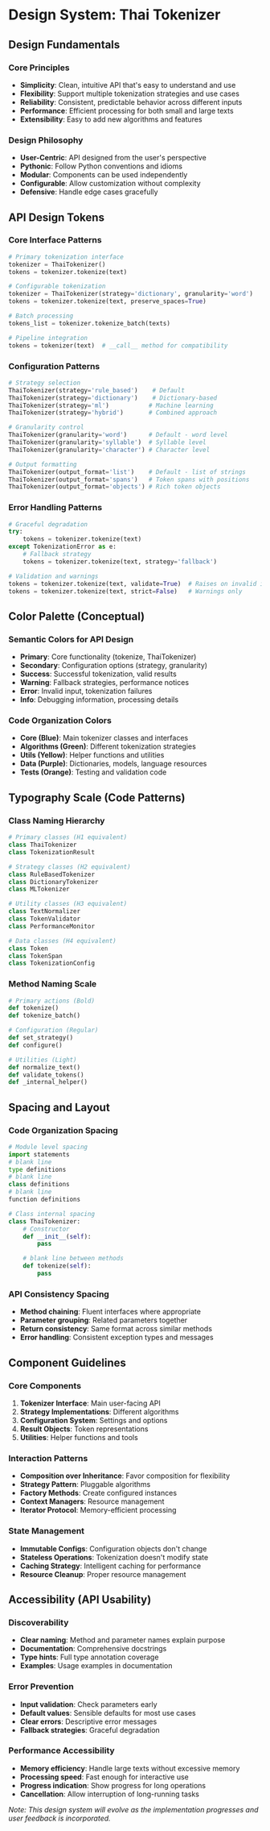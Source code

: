 # Design System: Thai Tokenizer

## Design Fundamentals

### Core Principles

- **Simplicity**: Clean, intuitive API that's easy to understand and use
- **Flexibility**: Support multiple tokenization strategies and use cases
- **Reliability**: Consistent, predictable behavior across different inputs
- **Performance**: Efficient processing for both small and large texts
- **Extensibility**: Easy to add new algorithms and features

### Design Philosophy

- **User-Centric**: API designed from the user's perspective
- **Pythonic**: Follow Python conventions and idioms
- **Modular**: Components can be used independently
- **Configurable**: Allow customization without complexity
- **Defensive**: Handle edge cases gracefully

## API Design Tokens

### Core Interface Patterns

```python
# Primary tokenization interface
tokenizer = ThaiTokenizer()
tokens = tokenizer.tokenize(text)

# Configurable tokenization
tokenizer = ThaiTokenizer(strategy='dictionary', granularity='word')
tokens = tokenizer.tokenize(text, preserve_spaces=True)

# Batch processing
tokens_list = tokenizer.tokenize_batch(texts)

# Pipeline integration
tokens = tokenizer(text)  # __call__ method for compatibility
```

### Configuration Patterns

```python
# Strategy selection
ThaiTokenizer(strategy='rule_based')    # Default
ThaiTokenizer(strategy='dictionary')    # Dictionary-based
ThaiTokenizer(strategy='ml')           # Machine learning
ThaiTokenizer(strategy='hybrid')       # Combined approach

# Granularity control
ThaiTokenizer(granularity='word')      # Default - word level
ThaiTokenizer(granularity='syllable')  # Syllable level
ThaiTokenizer(granularity='character') # Character level

# Output formatting
ThaiTokenizer(output_format='list')    # Default - list of strings
ThaiTokenizer(output_format='spans')   # Token spans with positions
ThaiTokenizer(output_format='objects') # Rich token objects
```

### Error Handling Patterns

```python
# Graceful degradation
try:
    tokens = tokenizer.tokenize(text)
except TokenizationError as e:
    # Fallback strategy
    tokens = tokenizer.tokenize(text, strategy='fallback')

# Validation and warnings
tokens = tokenizer.tokenize(text, validate=True)  # Raises on invalid input
tokens = tokenizer.tokenize(text, strict=False)   # Warnings only
```

## Color Palette (Conceptual)

### Semantic Colors for API Design

- **Primary**: Core functionality (tokenize, ThaiTokenizer)
- **Secondary**: Configuration options (strategy, granularity)
- **Success**: Successful tokenization, valid results
- **Warning**: Fallback strategies, performance notices
- **Error**: Invalid input, tokenization failures
- **Info**: Debugging information, processing details

### Code Organization Colors

- **Core (Blue)**: Main tokenizer classes and interfaces
- **Algorithms (Green)**: Different tokenization strategies
- **Utils (Yellow)**: Helper functions and utilities
- **Data (Purple)**: Dictionaries, models, language resources
- **Tests (Orange)**: Testing and validation code

## Typography Scale (Code Patterns)

### Class Naming Hierarchy

```python
# Primary classes (H1 equivalent)
class ThaiTokenizer
class TokenizationResult

# Strategy classes (H2 equivalent)
class RuleBasedTokenizer
class DictionaryTokenizer
class MLTokenizer

# Utility classes (H3 equivalent)
class TextNormalizer
class TokenValidator
class PerformanceMonitor

# Data classes (H4 equivalent)
class Token
class TokenSpan
class TokenizationConfig
```

### Method Naming Scale

```python
# Primary actions (Bold)
def tokenize()
def tokenize_batch()

# Configuration (Regular)
def set_strategy()
def configure()

# Utilities (Light)
def normalize_text()
def validate_tokens()
def _internal_helper()
```

## Spacing and Layout

### Code Organization Spacing

```python
# Module level spacing
import statements
# blank line
type definitions
# blank line
class definitions
# blank line
function definitions

# Class internal spacing
class ThaiTokenizer:
    # Constructor
    def __init__(self):
        pass

    # blank line between methods
    def tokenize(self):
        pass
```

### API Consistency Spacing

- **Method chaining**: Fluent interfaces where appropriate
- **Parameter grouping**: Related parameters together
- **Return consistency**: Same format across similar methods
- **Error handling**: Consistent exception types and messages

## Component Guidelines

### Core Components

1. **Tokenizer Interface**: Main user-facing API
2. **Strategy Implementations**: Different algorithms
3. **Configuration System**: Settings and options
4. **Result Objects**: Token representations
5. **Utilities**: Helper functions and tools

### Interaction Patterns

- **Composition over Inheritance**: Favor composition for flexibility
- **Strategy Pattern**: Pluggable algorithms
- **Factory Methods**: Create configured instances
- **Context Managers**: Resource management
- **Iterator Protocol**: Memory-efficient processing

### State Management

- **Immutable Configs**: Configuration objects don't change
- **Stateless Operations**: Tokenization doesn't modify state
- **Caching Strategy**: Intelligent caching for performance
- **Resource Cleanup**: Proper resource management

## Accessibility (API Usability)

### Discoverability

- **Clear naming**: Method and parameter names explain purpose
- **Documentation**: Comprehensive docstrings
- **Type hints**: Full type annotation coverage
- **Examples**: Usage examples in documentation

### Error Prevention

- **Input validation**: Check parameters early
- **Default values**: Sensible defaults for most use cases
- **Clear errors**: Descriptive error messages
- **Fallback strategies**: Graceful degradation

### Performance Accessibility

- **Memory efficiency**: Handle large texts without excessive memory
- **Processing speed**: Fast enough for interactive use
- **Progress indication**: Show progress for long operations
- **Cancellation**: Allow interruption of long-running tasks

_Note: This design system will evolve as the implementation progresses and user feedback is incorporated._
